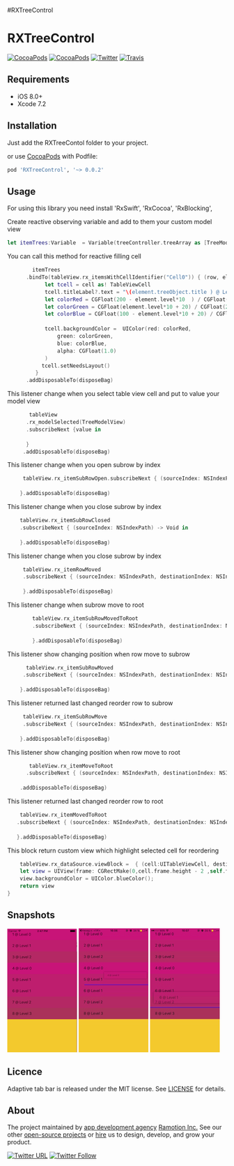#RXTreeControl

# RXTreeControl
[![CocoaPods](https://img.shields.io/cocoapods/p/RXTreeControl.svg)](https://cocoapods.org/pods/RXTreeControl)
[![CocoaPods](https://img.shields.io/cocoapods/v/RXTreeControl.svg)](http://cocoapods.org/pods/RXTreeControl)
[![Twitter](https://img.shields.io/badge/Twitter-@Ramotion-blue.svg?style=flat)](http://twitter.com/Ramotion)
[![Travis](https://img.shields.io/travis/Ramotion/tree-view.svg)](https://travis-ci.org/Ramotion/tree-view)


## Requirements

- iOS 8.0+
- Xcode 7.2

## Installation

Just add the RXTreeContol folder to your project.

or use [CocoaPods](https://cocoapods.org) with Podfile:
``` ruby
pod 'RXTreeControl', '~> 0.0.2'
```
    

## Usage
For using this library you need   install 'RxSwift',  'RxCocoa', 'RxBlocking', 

Create reactive observing variable and add to them your custom model view 

 ``` swift
 let itemTrees:Variable  = Variable(treeController.treeArray as [TreeModelView])
 ```   

You can call this method for reactive filling cell
     
 ``` swift       
 	     itemTrees
       .bindTo(tableView.rx_itemsWithCellIdentifier("Cell0")) { (row, element, cell) in
             let tcell = cell as! TableViewCell
             tcell.titleLabel?.text = "\(element.treeObject.title ) @ Level \(element.level)"
             let colorRed = CGFloat(200 - element.level*10  ) / CGFloat(255.0)
             let colorGreen = CGFloat(element.level*10 + 20) / CGFloat(255.0)
             let colorBlue = CGFloat(100 - element.level*10 + 20) / CGFloat(255.0)
              
             tcell.backgroundColor =  UIColor(red: colorRed,
                 green: colorGreen,
                 blue: colorBlue,
                 alpha: CGFloat(1.0)
             )
            tcell.setNeedsLayout()
          }
       .addDisposableTo(disposeBag)
```         
       

This listener change when you select table view cell and put to value your model view

``` swift
       tableView
      .rx_modelSelected(TreeModelView)
      .subscribeNext {value in
               
      }	
     .addDisposableTo(disposeBag)
``` 

This listener change when you open subrow by index     

``` swift
  	 tableView.rx_itemSubRowOpen.subscribeNext { (sourceIndex: NSIndexPath) -> Void in  
    
    }.addDisposableTo(disposeBag)
```     

This listener change when you close subrow by index  

```swift 
  	tableView.rx_itemSubRowClosed
	.subscribeNext { (sourceIndex: NSIndexPath) -> Void in

	}.addDisposableTo(disposeBag)

```
This listener change when you close subrow by index       

``` swift 
	 tableView.rx_itemRowMoved
	 .subscribeNext { (sourceIndex: NSIndexPath, destinationIndex: NSIndexPath) -> Void in

     }.addDisposableTo(disposeBag)
```

This listener change when  subrow move to root 

``` swift 
		tableView.rx_itemSubRowMovedToRoot
		.subscribeNext { (sourceIndex: NSIndexPath, destinationIndex: NSIndexPath) -> Void in

		}.addDisposableTo(disposeBag)

```

This listener show changing position  when  row move to subrow

 ``` swift
 	   tableView.rx_itemSubRowMoved
	  .subscribeNext { (sourceIndex: NSIndexPath, destinationIndex: NSIndexPath) -> Void in
 
     }.addDisposableTo(disposeBag)
```
        
This listener returned last changed reorder row to subrow
       
``` swift 
	 tableView.rx_itemSubRowMove
	 .subscribeNext { (sourceIndex: NSIndexPath, destinationIndex: NSIndexPath) -> Void in
 
    }.addDisposableTo(disposeBag)
```


This listener show changing position  when  row move to root

 
``` swift 
	   tableView.rx_itemMoveToRoot
	  .subscribeNext { (sourceIndex: NSIndexPath, destinationIndex: NSIndexPath) -> Void in  

    .addDisposableTo(disposeBag)
```

This listener returned last changed reorder row to root

``` swift 
	tableView.rx_itemMovedToRoot
   .subscribeNext { (sourceIndex: NSIndexPath, destinationIndex: NSIndexPath) -> Void in  
   
   }.addDisposableTo(disposeBag)
```


This block return custom view which highlight selected cell for reordering

``` swift 
	tableView.rx_dataSource.viewBlock =  { (cell:UITableViewCell, destinationIndex: NSIndexPath) -> UIView in
    let view = UIView(frame: CGRectMake(0,cell.frame.height - 2 ,self.tableView.frame.width,2))
    view.backgroundColor = UIColor.blueColor();
    return view           
}
```
## Snapshots
![Solution](/tutorial/reordercontrol1.png)
![Solution](/tutorial/reordercontrol2.jpg)
![Solution](/tutorial/reordercontrol3.jpg)
## Licence

Adaptive tab bar is released under the MIT license.
See [LICENSE](./LICENSE) for details.


## About
The project maintained by [app development agency](https://ramotion.com?utm_source=gthb&utm_medium=special&utm_campaign=foolding-cell) [Ramotion Inc.](https://ramotion.com?utm_source=gthb&utm_medium=special&utm_campaign=foolding-cell)
See our other [open-source projects](https://github.com/ramotion) or [hire](https://ramotion.com?utm_source=gthb&utm_medium=special&utm_campaign=foolding-cell) us to design, develop, and grow your product.

[![Twitter URL](https://img.shields.io/twitter/url/http/shields.io.svg?style=social)](https://twitter.com/intent/tweet?text=https://github.com/ramotion/foolding-cell)
[![Twitter Follow](https://img.shields.io/twitter/follow/ramotion.svg?style=social)](https://twitter.com/ramotion)
